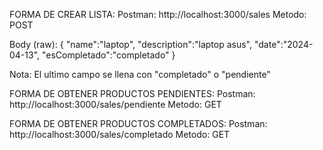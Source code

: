 FORMA DE CREAR LISTA:
Postman: http://localhost:3000/sales 
Metodo: POST

Body (raw):
    {
        "name":"laptop",
        "description":"laptop asus",
        "date":"2024-04-13",
        "esCompletado":"completado" 
    }

Nota: El ultimo campo se llena con "completado" o "pendiente"


FORMA DE OBTENER PRODUCTOS PENDIENTES:
Postman: http://localhost:3000/sales/pendiente
Metodo: GET

FORMA DE OBTENER PRODUCTOS COMPLETADOS:
Postman: http://localhost:3000/sales/completado
Metodo: GET